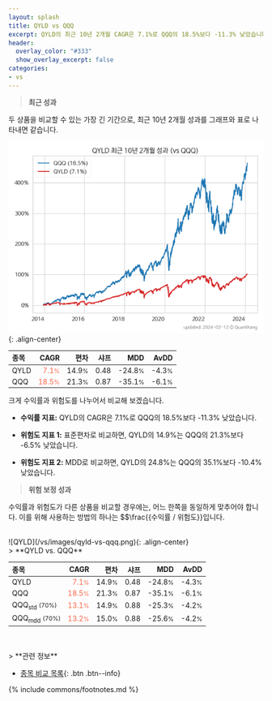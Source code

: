```yaml
---
layout: splash
title: QYLD vs QQQ
excerpt: QYLD의 최근 10년 2개월 CAGR은 7.1%로 QQQ의 18.5%보다 -11.3% 낮았습니다.
header:
  overlay_color: "#333"
  show_overlay_excerpt: false
categories:
- vs
---
```


> **최근 성과**

두 상품을 비교할 수 있는 가장 긴 기간으로, 최근 10년 2개월 성과를 그래프와 표로 나타내면 같습니다.

![QYLD](/vs/images/qyld-vs-qqq_dual.png){: .align-center}

| **종목** | **CAGR** | **편차** | **샤프** | **MDD** | **AvDD** |
| :------------ | ------: | -----------: | -------: | ------: | -------: |
| QYLD | <span style="color: tomato">7.1<small>%</small></span> | 14.9<small>%</small> | 0.48 | -24.8<small>%</small> | -4.3<small>%</small> |
| QQQ | <span style="color: tomato">18.5<small>%</small></span> | 21.3<small>%</small> | 0.87 | -35.1<small>%</small> | -6.1<small>%</small> |

<!-- more -->

크게 수익률과 위험도를 나누어서 비교해 보겠습니다.

- **수익률 지표:** QYLD의 CAGR은 7.1%로 QQQ의 18.5%보다 -11.3% 낮았습니다.

- **위험도 지표 1:** 표준편차로 비교하면, QYLD의 14.9%는  QQQ의 21.3%보다 -6.5% 낮았습니다.

- **위험도 지표 2:** MDD로 비교하면, QYLD의 24.8%는  QQQ의 35.1%보다 -10.4% 낮았습니다.

> **위험 보정 성과**

수익률과 위험도가 다른 상품을 비교할 경우에는, 어느 한쪽을 동일하게 맞추어야 합니다. 이를 위해 사용하는 방법의 하나는 $$\frac{{수익률 / 위험도}}입니다.

<br>
![QYLD](/vs/images/qyld-vs-qqq.png){: .align-center}

<br>
> **QYLD vs. QQQ**



| **종목** | **CAGR** | **편차** | **샤프** | **MDD** | **AvDD** |
| :------------ | ------: | -----------: | -------: | ------: | -------: |
| QYLD | <span style="color: tomato">7.1<small>%</small></span> | 14.9<small>%</small> | 0.48 | -24.8<small>%</small> | -4.3<small>%</small> |
| QQQ | <span style="color: tomato">18.5<small>%</small></span> | 21.3<small>%</small> | 0.87 | -35.1<small>%</small> | -6.1<small>%</small> |
| QQQ<sub>std</sub> <small>(70%)</small> | <span style="color: tomato">13.1<small>%</small></span> | 14.9<small>%</small> | 0.88 | -25.3<small>%</small> | -4.2<small>%</small> |
| QQQ<sub>mdd</sub> <small>(70%)</small> | <span style="color: tomato">13.2<small>%</small></span> | 15.0<small>%</small> | 0.88 | -25.6<small>%</small> | -4.2<small>%</small> |

<br>

<br>
> **관련 정보**

- [종목 비교 목록](/vs/){: .btn .btn--info}

{% include commons/footnotes.md %}